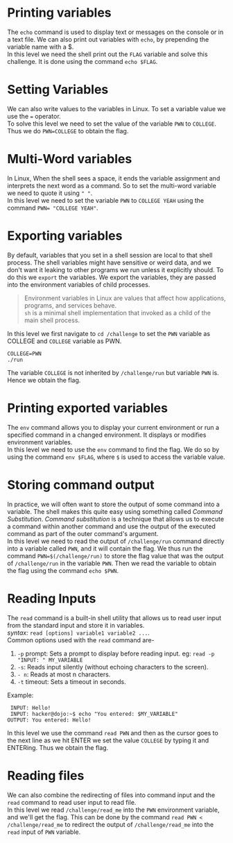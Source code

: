 
# Printing variables
The `echo` command is used to display text or messages on the console or in a text file. We can also print out variables with `echo`, by prepending the variable name with a $.  
In this level we need the shell print out the  `FLAG` variable and solve this challenge. It is done using the command `echo $FLAG`.

# Setting Variables
We can also write values to the variables in Linux. To set a variable value we use the `=` operator.  
To solve this level we need to set the value of the variable `PWN` to `COLLEGE`. Thus we do `PWN=COLLEGE` to obtain the flag.

# Multi-Word variables
In Linux, When the shell sees a space, it ends the variable assignment and interprets the next word as a command. So to set the multi-word variable we need to quote it using `" "`.  
In this level we need to set the variable `PWN` to `COLLEGE YEAH` using the command `PWN= "COLLEGE YEAH"`.

# Exporting variables 
By default, variables that you set in a shell session are local to that shell process. The shell variables might have sensitive or weird data, and we don't want it leaking to other programs we run unless it explicitly should. To do this we `export` the variables. We export the variables, they are passed into the environment variables of child processes.   
>Environment variables in Linux are values that affect how applications, programs, and services behave.  
`sh` is a minimal shell implementation that invoked as a child of the main shell process.  
  

In this level we first navigate to `cd /challenge` to set the `PWN` variable as COLLEGE and `COLLEGE` variable as PWN.
``` export PWN=COLLEGE
COLLEGE=PWN
./run
```
The variable `COLLEGE` is not inherited by `/challenge/run` but variable `PWN` is. Hence we obtain the flag.

# Printing exported variables
The `env` command allows you to display your current environment or run a specified command in a changed environment. It displays or modifies environment variables.  
In this level we need to use the `env` command to find the flag. We do so by using the command `env $FLAG`, where `$` is used to access the variable value.

# Storing command output
In practice, we will often want to store the output of some command into a variable. The shell makes this quite easy using something called *Command Substitution*. *Command substitution* is a technique that allows us to execute a command within another command and use the output of the executed command as part of the outer command's argument.  
In this level we need to read the output of `/challenge/run` command directly into a variable called `PWN`, and it will contain the flag. We thus run the command `PWN=$(/challenge/run)` to store the flag value that was the output of `/challenge/run` in the variable `PWN`. Then we read the variable to obtain the flag using the command `echo $PWN`.

# Reading Inputs
The `read` command is a built-in shell utility that allows us to read user input from the standard input and store it in variables.  
*syntax:* `read [options] variable1 variable2 ...`.  
Common options used with the `read` command are-
 1. `-p` prompt: Sets a prompt to display before reading input. eg: `read -p "INPUT: " MY_VARIABLE`
 2. `-s`: Reads input silently (without echoing characters to the screen).
 3. `- n`: Reads at most n characters.
 4. `-t` timeout: Sets a timeout in seconds.  
   
 Example:
```INPUT: hacker@dojo:~$ read MY_VARIABLE
 INPUT: Hello!
 INPUT: hacker@dojo:~$ echo "You entered: $MY_VARIABLE"
OUTPUT: You entered: Hello!
```
In this level we use the command `read PWN` and then as the cursor goes to the next line as we hit ENTER we set the value `COLLEGE` by typing it and ENTERing. Thus we obtain the flag.

# Reading files
We can also combine the redirecting of files into command input and the `read` command to read user input to read file.  
In this level we read `/challenge/read_me` into the `PWN` environment variable, and we'll get the flag. This can be done by the command `read PWN < /challenge/read_me` to redirect the output of `/challenge/read_me` into the `read` input of `PWN` variable.
